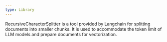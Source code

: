 ```yaml
---
type: Library
---
```


RecursiveCharacterSplitter is a tool provided by Langchain for splitting documents into smaller chunks. It is used to accommodate the token limit of LLM models and prepare documents for vectorization.